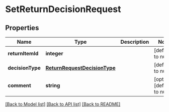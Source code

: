 # SetReturnDecisionRequest

## Properties
Name | Type | Description | Notes
------------ | ------------- | ------------- | -------------
**returnItemId** | **integer** |  | [default to null]
**decisionType** | [**ReturnRequestDecisionType**](ReturnRequestDecisionType.md) |  | [default to null]
**comment** | **string** |  | [optional] [default to null]

[[Back to Model list]](../README.md#documentation-for-models) [[Back to API list]](../README.md#documentation-for-api-endpoints) [[Back to README]](../README.md)


